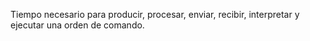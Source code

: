 Tiempo necesario para producir, procesar, enviar, recibir, interpretar y ejecutar una orden de comando.